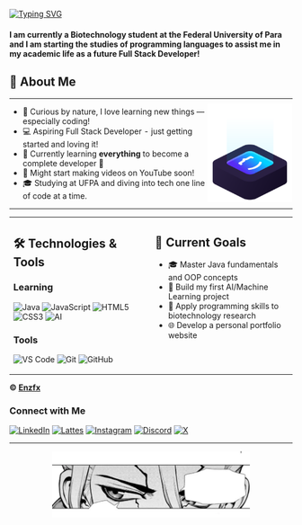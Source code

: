 <!-- By https://github.com/DenverCoder1 -->
<a href="https://git.io/typing-svg"><img src="https://readme-typing-svg.demolab.com?font=Fira+Code&pause=1000&color=FF8C42&width=440&height=60&lines=Welcome!+My+name+is+Enzo+Freitas+%E2%98%85;Aspiring+Full+Stack+Developer+%F0%9F%9A%80" alt="Typing SVG" /></a>

<h4 >I am currently a Biotechnology student at the Federal University of Para and I am starting the studies of programming languages to assist me in my academic life as a future Full Stack Developer!</h4>



## 🚀 About Me

<div align="center">
<table style="width: 100%; border: none; border-collapse: collapse;">
<tr>
<td valign="top" width="70%" style="border: none; padding: 0;">

- 🧠 Curious by nature, I love learning new things — especially coding!
- 💻 Aspiring Full Stack Developer - just getting started and loving it!
- 🌱 Currently learning **everything** to become a complete developer 🤪
- 🎥 Might start making videos on YouTube soon!
- 🎓 Studying at UFPA and diving into tech one line of code at a time.

</td>
<td valign="middle" width="30%" align="center" style="border: none; padding: 0;">

<img src="code.svg" width="150px" alt="logo">

</td>
</tr>
</table>
</div>


<div align="center">
<table>
<tr>
<td valign="top" width="50%">

## 🛠️ Technologies & Tools

### Learning
![Java](https://img.shields.io/badge/Java-ED8B00?style=for-the-badge&logo=java&logoColor=white)
![JavaScript](https://img.shields.io/badge/JavaScript-F7DF1E?style=for-the-badge&logo=javascript&logoColor=black)
![HTML5](https://img.shields.io/badge/HTML5-E34F26?style=for-the-badge&logo=html5&logoColor=white)
![CSS3](https://img.shields.io/badge/CSS3-1572B6?style=for-the-badge&logo=css3&logoColor=white)
![AI](https://img.shields.io/badge/Artificial_Intelligence-FF6F00?style=for-the-badge&logo=tensorflow&logoColor=white)

### Tools
![VS Code](https://img.shields.io/badge/VS_Code-007ACC?style=for-the-badge&logo=visual%20studio%20code&logoColor=white)
![Git](https://img.shields.io/badge/Git-F05032?style=for-the-badge&logo=git&logoColor=white)
![GitHub](https://img.shields.io/badge/GitHub-100000?style=for-the-badge&logo=github&logoColor=white)

</td>
<td valign="top" width="50%">

## 🎯 Current Goals

- 🎓 Master Java fundamentals and OOP concepts
- 🤖 Build my first AI/Machine Learning project
- 🔬 Apply programming skills to biotechnology research
- 🌐 Develop a personal portfolio website

</td>
</tr>
</table>
</div>


**© [Enzfx](https://github.com/Enzfx)**


### Connect with Me

[![LinkedIn](https://img.shields.io/badge/LinkedIn-0077B5?style=for-the-badge&logo=linkedin&logoColor=white)](https://www.linkedin.com/in/enzfrx/)
[![Lattes](https://img.shields.io/badge/Lattes-0055A4?style=for-the-badge&logo=academia&logoColor=white)](http://lattes.cnpq.br/0019961681756311)
[![Instagram](https://img.shields.io/badge/-Instagram-%23E4405F?style=for-the-badge&logo=instagram&logoColor=white)](https://www.instagram.com/enzfrx/)
[![Discord](https://img.shields.io/badge/Discord-5865F2?style=for-the-badge&logo=discord&logoColor=white)](https://discord.gg/afNuY78PCK)
[![X](https://img.shields.io/badge/Enzfsz-000?style=for-the-badge&logo=x)](https://x.com/enzfsz)

---

<div align="center">
  <img src="banner.png" alt="Banner" width="70%"/>
</div>
